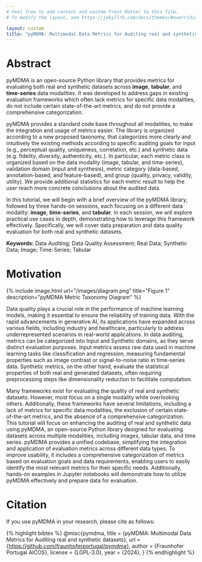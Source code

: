 ```yaml
---
# Feel free to add content and custom Front Matter to this file.
# To modify the layout, see https://jekyllrb.com/docs/themes/#overriding-theme-defaults

layout: custom
title: "pyMDMA: Multimodal Data Metrics for Auditing real and synthetic datasets"
---
```


# Abstract
pyMDMA is an open-source Python library that provides metrics for evaluating both real and synthetic datasets across **image**, **tabular**, and **time-series** data modalities. It was developed to address gaps in existing evaluation frameworks which often lack metrics for specific data modalities, do not include certain state-of-the-art metrics, and do not provide a comprehensive categorization.

pyMDMA provides a standard code base throughout all modalities, to make the integration and usage of metrics easier. The library is organized according to a new proposed taxonomy, that categorizes more clearly and intuitively the existing methods according to specific auditing goals for input (e.g., perceptual quality, uniqueness, correlation, etc.) and synthetic data (e.g. fidelity, diversity, authenticity, etc.). In particular, each metric class is organized based on the data modality (image, tabular, and time-series), validation domain (input and synthesis), metric category (data-based, annotation-based, and feature-based), and group (quality, privacy, validity, utility). We provide additional statistics for each metric result to help the user reach more concrete conclusions about the audited data.

In this tutorial, we will begin with a brief overview of the pyMDMA library, followed by three hands-on sessions, each focusing on a different data modality: **image**, **time-series**, and **tabular**. In each session, we will explore practical use cases in depth, demonstrating how to leverage this framework effectively. Specifically, we will cover data preparation and data quality evaluation for both real and synthetic datasets.

**Keywords:** Data Auditing; Data Quality Assessment; Real Data; Synthetic Data; Image; Time-Series; Tabular

# Motivation

{% include image.html url="/images/diagram.png" title="Figure 1" description="pyMDMA Metric Taxonomy Diagram" %}

Data quality plays a crucial role in the performance of machine learning models, making it essential to ensure the reliability of training data. With the rapid advancements in generative AI, its applications have expanded across various fields, including industry and healthcare, particularly to address underrepresented scenarios in real-world applications. In data auditing, metrics can be categorized into Input and Synthetic domains, as they serve distinct evaluation purposes. Input metrics assess raw data used in machine learning tasks like classification and regression, measuring fundamental properties such as image contrast or signal-to-noise ratio in time-series data. Synthetic metrics, on the other hand, evaluate the statistical properties of both real and generated datasets, often requiring preprocessing steps like dimensionality reduction to facilitate computation.

Many frameworks exist for evaluating the quality of real and synthetic datasets. However, most focus on a single modality while overlooking others. Additionally, these frameworks have several limitations, including a lack of metrics for specific data modalities, the exclusion of certain state-of-the-art metrics, and the absence of a comprehensive categorization. This tutorial will focus on enhancing the auditing of real and synthetic data using pyMDMA, an open-source Python library designed for evaluating datasets across multiple modalities, including images, tabular data, and time series. pyMDMA provides a unified codebase, simplifying the integration and application of evaluation metrics across different data types. To improve usability, it includes a comprehensive categorization of metrics based on evaluation goals and data requirements, enabling users to easily identify the most relevant metrics for their specific needs. Additionally, hands-on examples in Jupyter notebooks will demonstrate how to utilize pyMDMA effectively and prepare data for evaluation.

# Citation

If you use pyMDMA in your research, please cite as follows:

{% highlight bibtex %}
@misc{pymdma,
 title = {pyMDMA: Multimodal Data Metrics for Auditing real and synthetic datasets},
 url = {https://github.com/fraunhoferportugal/pymdma},
 author = {Fraunhofer Portugal AICOS},
 license = {LGPL-3.0},
 year = {2024},
}
{% endhighlight %}
